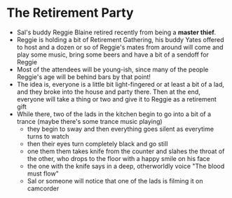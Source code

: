 # The Retirement Party

* Sal's buddy Reggie Blaine retired recently from being a **master thief**.
* Reggie is holding a bit of Retirement Gathering, his buddy Yates offered to host and a dozen or so of Reggie's mates from around will come and play some music, bring some beers and have a bit of a sendoff for Reggie
* Most of the attendees will be young-ish, since many of the people Reggie's age will be behind bars by that point!
* The idea is, everyone is a little bit light-fingered or at least a bit of a lad, and they broke into the house and party there. Then at the end, everyone will take a thing or two and give it to Reggie as a  retirement gift
* While there, two of the lads in the kitchen begin to go into a bit of a trance (maybe there's some trance music playing)
  * they begin to sway and then everything goes silent as everytime turns to watch
  * then their eyes turn completely black and go still 
  * one them them takes knife from the counter and slahes the throat of the other, who drops to the floor with a happy smile on his face
  * the one with the knife says in a deep, otherworldly voice "The blood must flow"
  * Sal or someone will notice that one of the lads is filming it on camcorder

